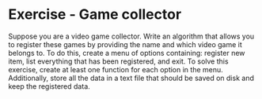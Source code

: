 # Exercise - Game collector

Suppose you are a video game collector. Write an algorithm that allows you to register these games by providing the name and which video game it belongs to. To do this, create a menu of options containing: register new item, list everything that has been registered, and exit. To solve this exercise, create at least one function for each option in the menu. Additionally, store all the data in a text file that should be saved on disk and keep the registered data.
